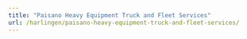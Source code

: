 ```yaml
---
title: "Paisano Heavy Equipment Truck and Fleet Services"
url: /harlingen/paisano-heavy-equipment-truck-and-fleet-services/
---
```

